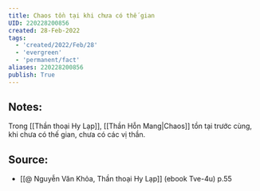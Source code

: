 ```yaml
---
title: Chaos tồn tại khi chưa có thế gian
UID: 220228200856
created: 28-Feb-2022
tags:
  - 'created/2022/Feb/28'
  - 'evergreen'
  - 'permanent/fact'
aliases: 220228200856
publish: True
---
```

## Notes:
Trong [[Thần thoại Hy Lạp]], [[Thần Hỗn Mang|Chaos]] tồn tại trước cùng, khi chưa có thế gian, chưa có các vị thần.

## Source:
- [[@ Nguyễn Văn Khỏa, Thần thoại Hy Lạp]] (ebook Tve-4u) p.55
